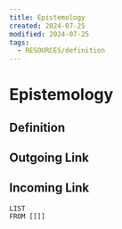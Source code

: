 ```yaml
---
title: Epistemology
created: 2024-07-25
modified: 2024-07-25
tags:
  - RESOURCES/definition
---
```

# Epistemology
## Definition

## Outgoing Link

## Incoming Link
```dataview
LIST
FROM [[]]
```
